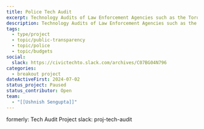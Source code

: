 ```yaml
---
title: Police Tech Audit
excerpt: Technology Audits of Law Enforcement Agencies such as the Toronto Police Services.
description: Technology Audits of Law Enforcement Agencies such as the Toronto Police Services. Parsing through long PDF Agendas and Minutes of Meetings.  Also using AI and ML to match strings of text. Intent to match Systems to other databases e.g. AIAAIC.
tags:
  - type/project
  - topic/public-transparency
  - topic/police
  - topic/budgets
social:
  slack: https://civictechto.slack.com/archives/C07BG04N796
categories:
  - breakout project
dateActiveFirst: 2024-07-02
status_project: Paused
status_contributor: Open
team:
  - "[[Ushnish Sengupta]]"
---
```


formerly: Tech Audit Project  slack: proj-tech-audit